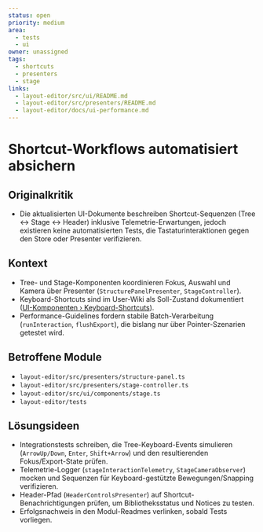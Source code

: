 ```yaml
---
status: open
priority: medium
area:
  - tests
  - ui
owner: unassigned
tags:
  - shortcuts
  - presenters
  - stage
links:
  - layout-editor/src/ui/README.md
  - layout-editor/src/presenters/README.md
  - layout-editor/docs/ui-performance.md
---
```


# Shortcut-Workflows automatisiert absichern

## Originalkritik
- Die aktualisierten UI-Dokumente beschreiben Shortcut-Sequenzen (Tree ↔ Stage ↔ Header) inklusive Telemetrie-Erwartungen, jedoch existieren keine automatisierten Tests, die Tastaturinteraktionen gegen den Store oder Presenter verifizieren.

## Kontext
- Tree- und Stage-Komponenten koordinieren Fokus, Auswahl und Kamera über Presenter (`StructurePanelPresenter`, `StageController`).
- Keyboard-Shortcuts sind im User-Wiki als Soll-Zustand dokumentiert ([UI-Komponenten › Keyboard-Shortcuts](../docs/ui-components.md#keyboard-shortcuts)).
- Performance-Guidelines fordern stabile Batch-Verarbeitung (`runInteraction`, `flushExport`), die bislang nur über Pointer-Szenarien getestet wird.

## Betroffene Module
- `layout-editor/src/presenters/structure-panel.ts`
- `layout-editor/src/presenters/stage-controller.ts`
- `layout-editor/src/ui/components/stage.ts`
- `layout-editor/tests`

## Lösungsideen
- Integrationstests schreiben, die Tree-Keyboard-Events simulieren (`ArrowUp/Down`, `Enter`, `Shift+Arrow`) und den resultierenden Fokus/Export-State prüfen.
- Telemetrie-Logger (`stageInteractionTelemetry`, `StageCameraObserver`) mocken und Sequenzen für Keyboard-gestützte Bewegungen/Snapping verifizieren.
- Header-Pfad (`HeaderControlsPresenter`) auf Shortcut-Benachrichtigungen prüfen, um Bibliotheksstatus und Notices zu testen.
- Erfolgsnachweis in den Modul-Readmes verlinken, sobald Tests vorliegen.
